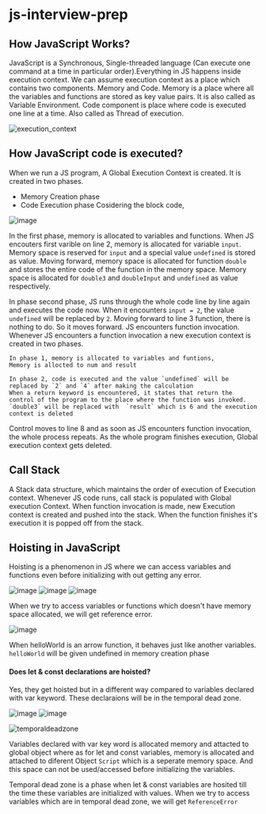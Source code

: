 # js-interview-prep

## How JavaScript Works?
JavaScript is a Synchronous, Single-threaded language (Can execute one command at a time in particular order).Everything in JS happens inside execution context. We can assume execution context as a place which contains two components. Memory and Code.
Memory is a place where all the variables and functions are stored as key value pairs. It is also called as Variable Environment.
Code component is place where code is executed one line at a time. Also called as Thread of execution.

![execution_context](https://user-images.githubusercontent.com/88746202/218819067-fd45594a-7231-4e7c-b4f4-6b9fd0377c15.png)

## How JavaScript code is executed?
When we run a JS program, A Global Execution Context is created. It is created in two phases.
  - Memory Creation phase
  - Code Execution phase 
Cosidering the block code,

![image](https://user-images.githubusercontent.com/88746202/218807089-513cc8b5-f0fc-4085-b7e3-0ba73a48e7e8.png)

In the first phase, memory is allocated to variables and functions. When JS encouters first varible on line 2, memory is allocated for variable `input`.
Memory space is reserved for `input` and a special value `undefined` is stored as value.
Moving forward, memory space is allocated for function `double` and stores the entire code of the function in the memory space.
Memory space is allocated for `double3` and `doubleInput` and `undefined` as value respectively. 

In phase second phase, JS runs through the whole code line by line again and executes the code now. When it encounters `input = 2`, the value `undefined` will be replaced by `2`. Moving forward to line 3 function, there is nothing to do. So it moves forward. JS encounters function invocation. 
Whenever JS encounters a function invocation a new execution context is created in two phases. 

    In phase 1, memory is allocated to variables and funtions, 
    Memory is allocted to num and result
    
    In phase 2, code is executed and the value `undefined` will be replaced by `2` and `4` after making the calculation
    When a return keyword is encountered, it states that return the control of the program to the place where the function was invoked. 
    `double3` will be replaced with  `result` which is 6 and the execution context is deleted
    
Control moves to line 8 and as soon as JS encounters function  invocation, the whole process repeats.
As the whole program finishes execution, Global execution context gets deleted.

## Call Stack 

A Stack data structure, which maintains the order of execution of Execution context. Whenever JS code runs, call stack is populated with Global execution Context. When function invocation is made, new Execution context is created and pushed into the stack. When the function finishes it's execution it is popped off from the stack.

## Hoisting in JavaScript
Hoisting is a phenomenon in JS where we can access variables and functions even before initializing with out getting any error.

![image](https://user-images.githubusercontent.com/88746202/218827532-e16f0707-9889-444b-8083-32efd6e0422e.png)
![image](https://user-images.githubusercontent.com/88746202/218827472-8091cf4e-7740-4927-a1d2-c60239766e35.png)
![image](https://user-images.githubusercontent.com/88746202/218827256-70b55e32-ff4d-4295-91f4-ce15bcb8db89.png)

When we try to access variables or functions which doesn't have memory space allocated, we will get reference error. 

![image](https://user-images.githubusercontent.com/88746202/218827084-82797da6-cd30-4b5e-bd62-4d6d986f64cd.png)

When helloWorld is an arrow function, it behaves just like another variables. `helloWorld` will be given undefined in memory creation phase

#### Does let & const declarations are hoisted? 
Yes, they get hoisted but in a different way compared to variables declared with var keyword. These declaraions will be in the temporal dead zone. 

![image](https://user-images.githubusercontent.com/88746202/218829642-ee9ae0e7-b4c0-456b-b78e-1d3843e3e249.png)
![image](https://user-images.githubusercontent.com/88746202/218829899-d174a119-db8e-4658-b091-0136c747fc27.png)

![temporaldeadzone](https://user-images.githubusercontent.com/88746202/218831028-ecbb1639-153a-4eb9-8ada-8352c8190291.png)

Variables declared with var key word is allocated memory and attacted to global object where as for let and const variables, memory is allocated and attached to diferent Object `Script` which is a seperate memory space. And this space can not be used/accessed before initializing the variables. 

Temporal dead zone is a phase when let & const variables are hosited till the time these variables are initialized with values. When we try to access variables which are in temporal dead zone, we will get `ReferenceError`
